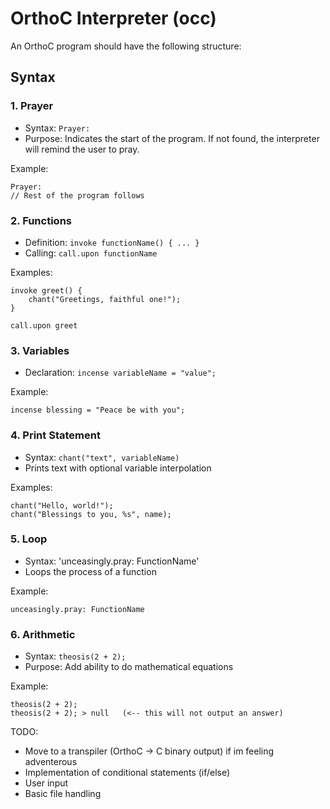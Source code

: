 # OrthoC Interpreter (occ)

An OrthoC program should have the following structure:

## Syntax

### 1. Prayer
- Syntax: `Prayer:`
- Purpose: Indicates the start of the program. If not found, the interpreter will remind the user to pray.

Example:
```
Prayer:
// Rest of the program follows
```



### 2. Functions
- Definition: `invoke functionName() { ... }`
- Calling: `call.upon functionName`

Examples:
```
invoke greet() {
    chant("Greetings, faithful one!");
}

call.upon greet
```



### 3. Variables
- Declaration: `incense variableName = "value";`

Example:
```
incense blessing = "Peace be with you";
```



### 4. Print Statement
- Syntax: `chant("text", variableName)`
- Prints text with optional variable interpolation

Examples:
```
chant("Hello, world!");
chant("Blessings to you, %s", name);
```



### 5. Loop
- Syntax: 'unceasingly.pray: FunctionName'
- Loops the process of a function

Example:
```
unceasingly.pray: FunctionName
```



### 6. Arithmetic
- Syntax: `theosis(2 + 2);`
- Purpose: Add ability to do mathematical equations

Example:
```
theosis(2 + 2);
theosis(2 + 2); > null   (<-- this will not output an answer)
```

TODO:
- Move to a transpiler (OrthoC -> C binary output) if im feeling adventerous
- Implementation of conditional statements (if/else)
- User input
- Basic file handling

